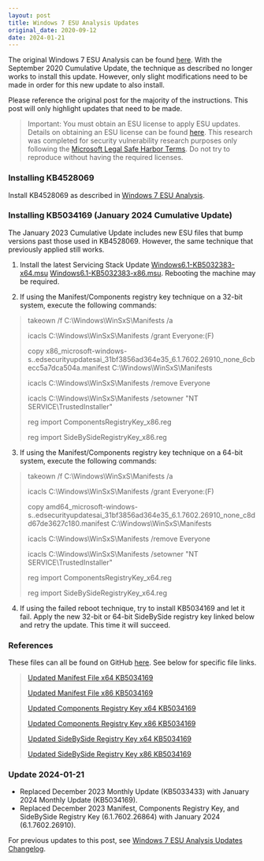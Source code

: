 ```yaml
---
layout: post
title: Windows 7 ESU Analysis Updates
original_date: 2020-09-12
date: 2024-01-21
---
```


The original Windows 7 ESU Analysis can be found [here](https://hackandpwn.com/windows-7-esu-analysis).  With the September 2020 Cumulative Update, the technique as described no longer works to install this update.  However, only slight modifications need to be made in order for this new update to also install.

Please reference the original post for the majority of the instructions.  This post will only highlight updates that need to be made.

> Important:  You must obtain an ESU license to apply ESU updates.  Details on obtaining an ESU license can be found [here](https://support.microsoft.com/en-us/help/4497181/lifecycle-faq-extended-security-updates).  This research was completed for security vulnerability research purposes only following the [Microsoft Legal Safe Harbor Terms](https://www.microsoft.com/en-us/msrc/bounty-safe-harbor).  Do not try to reproduce without having the required licenses.

### Installing KB4528069

Install KB4528069 as described in [Windows 7 ESU Analysis](https://hackandpwn.com/windows-7-esu-analysis). 

### Installing KB5034169 (January 2024 Cumulative Update)

The January 2023 Cumulative Update includes new ESU files that bump versions past those used in KB4528069.  However, the same technique that previously applied still works.

1. Install the latest Servicing Stack Update [Windows6.1-KB5032383-x64.msu](https://github.com/HackAndPwn/Windows-7-Patching/raw/master/07_ESU_Updates/01_Windows6.1-KB5032383-x64.msu) [Windows6.1-KB5032383-x86.msu](https://github.com/HackAndPwn/Windows-7-Patching/raw/master/07_ESU_Updates/01_Windows6.1-KB5032383-x86.msu).  Rebooting the machine may be required.

2. If using the Manifest/Components registry key technique on a 32-bit system, execute the following commands:

> takeown /f C:\Windows\WinSxS\Manifests /a
>
> icacls C:\Windows\WinSxS\Manifests /grant Everyone:(F)
>
> copy x86_microsoft-windows-s..edsecurityupdatesai_31bf3856ad364e35_6.1.7602.26910_none_6cbecc5a7dca504a.manifest C:\Windows\WinSxS\Manifests
>
> icacls C:\Windows\WinSxS\Manifests /remove Everyone
>
> icacls C:\Windows\WinSxS\Manifests /setowner "NT SERVICE\TrustedInstaller"
>
> reg import ComponentsRegistryKey_x86.reg
>
> reg import SideBySideRegistryKey_x86.reg

3. If using the Manifest/Components registry key technique on a 64-bit system, execute the following commands:

> takeown /f C:\Windows\WinSxS\Manifests /a
>
> icacls C:\Windows\WinSxS\Manifests /grant Everyone:(F)
>
> copy amd64_microsoft-windows-s..edsecurityupdatesai_31bf3856ad364e35_6.1.7602.26910_none_c8dd67de3627c180.manifest C:\Windows\WinSxS\Manifests
>
> icacls C:\Windows\WinSxS\Manifests /remove Everyone
>
> icacls C:\Windows\WinSxS\Manifests /setowner "NT SERVICE\TrustedInstaller"
>
> reg import ComponentsRegistryKey_x64.reg
>
> reg import SideBySideRegistryKey_x64.reg

4. If using the failed reboot technique, try to install KB5034169 and let it fail.  Apply the new 32-bit or 64-bit SideBySide registry key linked below and retry the update.  This time it will succeed.

### References

These files can all be found on GitHub [here](https://github.com/HackAndPwn/Windows-7-ESU-Analysis).  See below for specific file links.

> [Updated Manifest File x64 KB5034169](https://github.com/HackAndPwn/Windows-7-ESU-Analysis/blob/master/2024_01/amd64_microsoft-windows-s..edsecurityupdatesai_31bf3856ad364e35_6.1.7602.26910_none_c8dd67de3627c180.manifest)
>
> [Updated Manifest File x86 KB5034169](https://github.com/HackAndPwn/Windows-7-ESU-Analysis/blob/master/2024_01/x86_microsoft-windows-s..edsecurityupdatesai_31bf3856ad364e35_6.1.7602.26910_none_6cbecc5a7dca504a.manifest)
>
> [Updated Components Registry Key x64 KB5034169](https://github.com/HackAndPwn/Windows-7-ESU-Analysis/blob/master/2024_01/ComponentsRegistryKey_x64.reg)
>
> [Updated Components Registry Key x86 KB5034169](https://github.com/HackAndPwn/Windows-7-ESU-Analysis/blob/master/2024_01/ComponentsRegistryKey_x86.reg)
>
> [Updated SideBySide Registry Key x64 KB5034169](https://github.com/HackAndPwn/Windows-7-ESU-Analysis/blob/master/2024_01/SideBySideRegistryKey_x64.reg)
>
> [Updated SideBySide Registry Key x86 KB5034169](https://github.com/HackAndPwn/Windows-7-ESU-Analysis/blob/master/2024_01/SideBySideRegistryKey_x86.reg)

### Update 2024-01-21
* Replaced December 2023 Monthly Update (KB5033433) with January 2024 Monthly Update (KB5034169).
* Replaced December 2023 Manifest, Components Registry Key, and SideBySide Registry Key (6.1.7602.26864) with January 2024 (6.1.7602.26910).

For previous updates to this post, see [Windows 7 ESU Analysis Updates Changelog](https://hackandpwn.com/windows-7-esu-analysis-updates-changelog/).